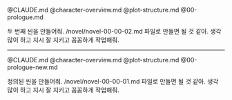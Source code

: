 




@CLAUDE.md
@character-overview.md
@plot-structure.md
@00-prologue.md

두 번째 씬을 만들어줘.
/novel/novel-00-00-02.md 파일로 만들면 될 것 같아.
생각 많이 하고 지시 잘 지키고 꼼꼼하게 작업해줘.

---

@CLAUDE.md
@character-overview.md
@plot-structure.md
@00-prologue-new.md

정의된 씬을 만들어줘.
/novel/novel-00-00-01.md 파일로 만들면 될 것 같아.
생각 많이 하고 지시 잘 지키고 꼼꼼하게 작업해줘.

